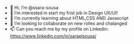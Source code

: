 - 👋 Hi, I’m @ssara-sousa
- 👀 I’m interested in start my frist job in Design UX/UI!
- 🌱 I’m currently learning about HTML,CSS AND Javascript 
- 💞️ I’m looking to collaborate on new rolles and chalanged
- 📫 Can you reach me by my profile on Linkedin: https://www.linkedin.com/in/saraelsousa/

<!---
ssara-sousa/ssara-sousa is a ✨ special ✨ repository because its `README.md` (this file) appears on your GitHub profile.
You can click the Preview link to take a look at your changes.
--->
